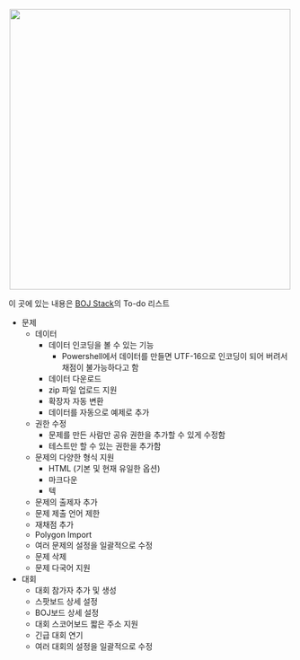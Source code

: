 <p align="center"><a href = "https://stack.acmicpc.net"><img src="https://upload.acmicpc.net/d1f1a4c2-7284-4c94-8c8e-4e287ea04bb4/boj-stack.png" width="500"></a></p>

이 곳에 있는 내용은 [BOJ Stack](https://stack.acmicpc.net)의 To-do 리스트

* 문제
  * 데이터
    * 데이터 인코딩을 볼 수 있는 기능
      * Powershell에서 데이터를 만들면 UTF-16으로 인코딩이 되어 버려서 채점이 불가능하다고 함
    * 데이터 다운로드
    * zip 파일 업로드 지원
    * 확장자 자동 변환
    * 데이터를 자동으로 예제로 추가
  * 권한 수정
    * 문제를 만든 사람만 공유 권한을 추가할 수 있게 수정함
    * 테스트만 할 수 있는 권한을 추가함
  * 문제의 다양한 형식 지원
    * HTML (기본 및 현재 유일한 옵션)
    * 마크다운
    * 텍
  * 문제의 출제자 추가
  * 문제 제출 언어 제한
  * 재채점 추가
  * Polygon Import
  * 여러 문제의 설정을 일괄적으로 수정
  * 문제 삭제
  * 문제 다국어 지원
* 대회
  * 대회 참가자 추가 및 생성
  * 스팟보드 상세 설정
  * BOJ보드 상세 설정
  * 대회 스코어보드 짧은 주소 지원
  * 긴급 대회 연기
  * 여러 대회의 설정을 일괄적으로 수정
